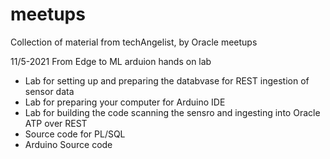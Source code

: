 # meetups
Collection of material from techAngelist, by Oracle meetups

11/5-2021 From Edge to ML arduion hands on lab
- Lab for setting up and preparing the databvase for REST ingestion of sensor data
- Lab for preparing your computer for Arduino IDE
- Lab for building the code scanning the sensro and ingesting into Oracle ATP over REST
- Source code for PL/SQL 
- Arduino Source code
